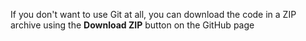 If you don't want to use Git at all, you can download the code in a ZIP archive using the <b>Download ZIP</b> button on the GitHub page